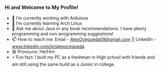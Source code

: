 ### Hi and Welcome to My Profile!

- 🔭 I’m currently working with Arduinos 
- 🌱 I’m currently learning Arch Linux 
- 💬 Ask me about Java or any book recommendations. I have plenty programming and non-programming suggestions! 
- 📫 How to reach me: Email - AlexOcegueda59@gmail.com || LinkedIn - www.linkedin.com/in/alexocegueda
- 😄 Pronouns: He/Him
- ⚡ Fun fact: I built my PC as a freshman in High school with friends and am still using the same build as a Junior in college. 

